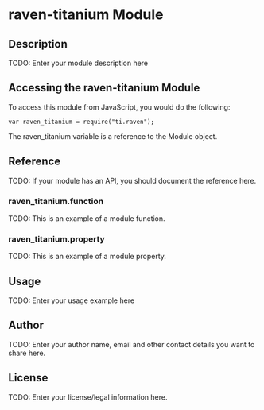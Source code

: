 # raven-titanium Module

## Description

TODO: Enter your module description here

## Accessing the raven-titanium Module

To access this module from JavaScript, you would do the following:

    var raven_titanium = require("ti.raven");

The raven_titanium variable is a reference to the Module object.

## Reference

TODO: If your module has an API, you should document
the reference here.

### raven_titanium.function

TODO: This is an example of a module function.

### raven_titanium.property

TODO: This is an example of a module property.

## Usage

TODO: Enter your usage example here

## Author

TODO: Enter your author name, email and other contact
details you want to share here.

## License

TODO: Enter your license/legal information here.
